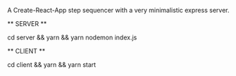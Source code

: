 A Create-React-App step sequencer with a very minimalistic express server.

** SERVER **

cd server && yarn && yarn nodemon index.js


** CLIENT **

cd client && yarn && yarn start

